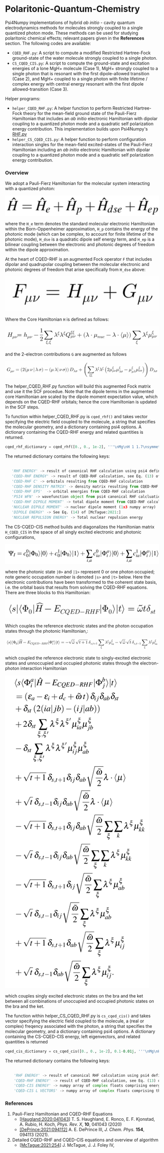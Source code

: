 Polaritonic-Quantum-Chemistry
====================================

Psi4Numpy implementations of hybrid *ab initio* - cavity quantum electrodynamics methods for molecules strongly coupled to a single quantized photon mode.
These methods can be used for studying polaritonic chemical effects; relevant papers given in the **References** section.
The following codes are available:
- `CQED_RHF.py`: A script to compute a modified Restricted Hartree-Fock ground-state of the water molecule strongly coupled to a single photon.
- `CS_CQED_CIS.py`: A script to compute the ground-state and excitation energies of a lone MgH+ molecule (Case 1), MgH+ strongly 
                    coupled to a single photon that is resonant with the first dipole-allowed transition (Case 2), and
                    MgH+ coupled to a single photon with finite lifetime / complex energy with central energy resonant with the first dipole
                    allowed-transition (Case 3).

Helper programs:
- `helper_CQED_RHF.py`: A helper function to perform Restricted Hartree-Fock theory for the mean-field ground state of the  Pauli-Fierz Hamiltonian that includes an *ab initio* electronic Hamiltonian with dipolar coupling to a quantized photon mode and a quadratic self polarization energy contribution.  This implementation builds upon Psi4Numpy's [RHF.py](https://github.com/FoleyLab/psi4numpy/blob/polariton-qc/Self-Consistent-Field/RHF.py)
- `helper_CS_CQED_CIS.py`: A helper function to perform configuration interaction singles for the mean-field excited-states of the Pauli-Fierz Hamiltonian including an *ab initio* electronic Hamiltonian with dipolar coupling to a quantized photon mode and a quadratic self polarization energy contribution.

### Overview
We adopt a Pauli-Fierz Hamiltonian for the molecular system interacting with a quantized photon:

![PF](../media/latex/PF.png)

where the `H_e` term denotes the standard molecular electronic Hamiltonian within the Born-Oppenheimer approximation, `H_p` contains 
the energy of the photonic mode (which can be complex, to account for finite lifetime of the photonic mode), `H_dse` is a quadratic dipole self energy term, and 
`H_ep` is a bilinear coupling between the electronic and photonic degrees of freedom within the dipole approximation.

At the heart of CQED-RHF is an augmented Fock operator `F` that includes dipolar and quadrupolar coupling between 
the molecular electronic and photonic degrees of freedom that arise specifically from `H_dse` above:

![CQED_RHF_FO](../media/latex/CQED_RHF_FO.png)

Where the Core Hamiltonian `H` is defined as follows:

![CQED_RHF_FO_1E](../media/latex/CQED_RHF_FO_1E.png)

and the 2-electron contributions `G` are augmented as follows

![CQED_RHF_FO_2E](../media/latex/CQED_RHF_FO_2E.png)

The helper_CQED_RHF.py function will build this augmented Fock matrix and use it the SCF procedue.  Note that the
dipole terms in the augmented core Hamiltonian are scaled by the dipole moment expectation value, which depends on the
CQED-RHF orbitals; hence the core Hamiltonian is updated in the SCF steps.

To function within helper_CQED_RHF.py is `cqed_rhf()` and takes vector specifying the electric
field coupled to the molecule, a string that specifies the molecular geometry, and a dictionary containing psi4 options.  A dictionary
containing the CQED-RHF energy and related quantities is returned.

```python
cqed_rhf_dictionary = cqed_rhf([0., 0., 1e-2], '''\nMg\nH 1 1.7\nsymmetry c1\n1 1\n''', psi4_options_dictionary)
```

The returned dictionary contains the following keys:

```python

   'RHF ENERGY' -> result of canonical RHF calculation using psi4 defined by molecule_string and psi4_options_dict
   'CQED-RHF ENERGY' -> result of CQED-RHF calculation, see Eq. (13) of [McTague:2021:]
   'CQED-RHF C' -> orbitals resulting from CQED-RHF calculation
   'CQED-RHF DENSITY MATRIX' -> density matrix resulting from CQED-RHF calculation
   'CQED-RHF EPS'  -> orbital energies from CQED-RHF calculation
   'PSI4 WFN' -> wavefunction object from psi4 canonical RHF calcluation
   'CQED-RHF DIPOLE MOMENT' -> total dipole moment from CQED-RHF calculation (1x3 numpy array)
   'NUCLEAR DIPOLE MOMENT' -> nuclear dipole moment (1x3 numpy array)
   'DIPOLE ENERGY' -> See Eq. (14) of [McTague:2021:]
   'NUCLEAR REPULSION ENERGY' -> Total nuclear repulsion energy
```

The CS-CQED-CIS method builds and diagonalizes the Hamiltonian matrix `H_CQED_CIS` in the space of all singly excited electronic and photonic configurations,

![CQED_CIS_Psi](../media/latex/cs_cqed_cis_wavefunction.png)

where the photonic state `|0>` and `|1>` represent 0 or one photon occupied; note generic occupation number is denoted `|s>` and `|t>` below.
Here the electronic contributions have been transformed to the coherent state basis, i.e. the orbital basis that results from solving the
CQED-RHF equations.  There are three blocks to this Hamiltonian:

![CQED_CIS_00](../media/latex/CQED_CIS_00.png)

Which couples the reference electronic states and the photon occupation states through the photonic Hamiltonian,:

![CQED_CIS_0_ia](../media/latex/CQED_CIS_0_ia.png)

which coupled the reference electronic state to singly-excited electronic states and unnoccupied and occupied photonic states
through the electron-photon interaction Hamiltonian

![CQED_CIS_iajb](../media/latex/CQED_CIS_iajb.png)

which couples singly excited electronic states on the bra and the ket between all combinations of unoccupied and occupied photonic
states on the bra and the ket.

The function within helper_CS_CQED_RHF.py is `cs_cqed_cis()` and takes vector specifying the electric
field coupled to the molecule, a (real or complex) freqency associated with the photon, a string that specifies the molecular geometry, and a dictionary containing psi4 options.  A dictionary
containing the CS-CQED-CIS energy, left eigenvectors, and related quantities is returned

```python
cqed_cis_dictionary = cs_cqed_cis([0., 0., 1e-2], 0.1-0.01j, '''\nMg\nH 1 1.7\nsymmetry c1\n1 1\n''', psi4_options_dictionary)
```

The returned dictionary contains the following keys:

```python

    'RHF ENERGY' -> result of canonical RHF calculation using psi4 defined by molecule_string and psi4_options_dict
    'CQED-RHF ENERGY' -> result of CQED-RHF calculation, see Eq. (13) of [McTague:2021:]
    'CQED-CIS ENERGY' -> numpy array of complex floats comprising energy eigenvalues of CQED-CIS Hamiltonian
    'CQED-CIS L VECTORS' -> numpy array of complex floats comprising the left eigenvectors of CQED-CIS Hamiltonian

```


### References

1. Pauli-Fierz Hamiltonian and CQED-RHF Equations
    - [[Haugland:2020:041043](https://journals.aps.org/prx/pdf/10.1103/PhysRevX.10.041043)] T. S. Haughland, E. Ronco, E. F. Kjonstad, A. Rubio, H. Koch, *Phys. Rev. X*, **10**, 041043 (2020) 
    - [[DePrince:2021:094112]](https://aip.scitation.org/doi/10.1063/5.0038748) A. E. DePrince III, *J. Chem. Phys.* **154**, 094113 (2021).
2. Detailed CQED-RHF and CQED-CIS equations and overview of algorithm   
    - [[McTague:2021:254]()] J. McTague, J. J. Foley IV, 
